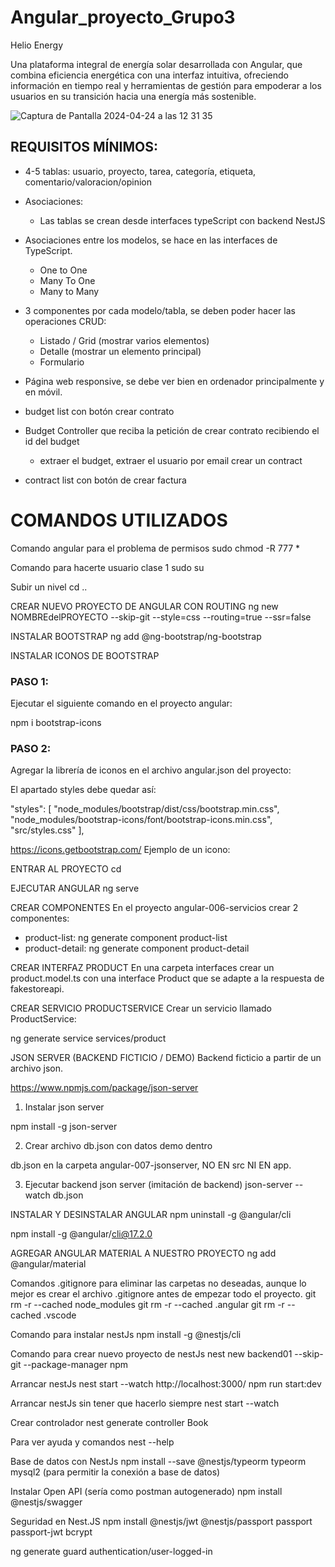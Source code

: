 # Angular_proyecto_Grupo3
Helio Energy

Una plataforma integral de energía solar desarrollada con Angular, que combina eficiencia energética con una interfaz intuitiva, ofreciendo información en tiempo real y herramientas de gestión para empoderar a los usuarios en su transición hacia una energía más sostenible.

![Captura de Pantalla 2024-04-24 a las 12 31 35](https://github.com/alexandragadeag/Angular_proyecto_Grupo3/assets/149069703/45282aec-13de-4a60-b06c-8f8b339502c0)



## REQUISITOS MÍNIMOS:

* 4-5 tablas: usuario, proyecto, tarea, categoría, etiqueta, comentario/valoracion/opinion
* Asociaciones:
    * Las tablas se crean desde interfaces typeScript con backend NestJS

* Asociaciones entre los modelos, se hace en las interfaces de TypeScript.
    * One to One
    * Many To One
    * Many to Many

* 3 componentes por cada modelo/tabla, se deben poder hacer las operaciones CRUD:
    * Listado / Grid (mostrar varios elementos)
    * Detalle (mostrar un elemento principal)
    * Formulario

* Página web responsive, se debe ver bien en ordenador principalmente y en móvil.

* budget list  con botón crear contrato
* Budget Controller que reciba la petición de crear contrato recibiendo el id del budget
    * extraer el budget, extraer el usuario por email crear un contract

* contract list con botón de crear factura



# COMANDOS UTILIZADOS


 Comando angular para el problema de permisos
sudo chmod -R 777 *

Comando para hacerte usuario clase 1
sudo su 

Subir un nivel 
cd .. 

CREAR NUEVO PROYECTO DE ANGULAR CON ROUTING
ng new NOMBREdelPROYECTO --skip-git --style=css --routing=true --ssr=false

INSTALAR BOOTSTRAP
ng add @ng-bootstrap/ng-bootstrap

INSTALAR ICONOS DE BOOTSTRAP
### PASO 1:
Ejecutar el siguiente comando en el proyecto angular:

npm i bootstrap-icons

### PASO 2:
Agregar la librería de iconos en el archivo angular.json del proyecto:

El apartado styles debe quedar así:

"styles": [
    "node_modules/bootstrap/dist/css/bootstrap.min.css",
    "node_modules/bootstrap-icons/font/bootstrap-icons.min.css",
    "src/styles.css"
],

https://icons.getbootstrap.com/
Ejemplo de un icono:
<i class="bi bi-eye"></i>

ENTRAR AL PROYECTO
cd

EJECUTAR ANGULAR
ng serve

CREAR COMPONENTES
En el proyecto angular-006-servicios crear 2 componentes:

* product-list: ng generate component product-list
* product-detail: ng generate component product-detail


CREAR INTERFAZ PRODUCT
En una carpeta interfaces crear un product.model.ts con una interface Product que se adapte a la respuesta de fakestoreapi.


CREAR SERVICIO PRODUCTSERVICE
Crear un servicio llamado ProductService:

ng generate service services/product


JSON SERVER (BACKEND FICTICIO / DEMO)
Backend ficticio a partir de un archivo json.

https://www.npmjs.com/package/json-server

1. Instalar json server

npm install -g json-server

2. Crear archivo db.json con datos demo dentro

db.json en la carpeta angular-007-jsonserver, NO EN src NI EN app.

3. Ejecutar backend json server (imitación de backend)
json-server --watch db.json


INSTALAR Y DESINSTALAR ANGULAR
npm uninstall -g @angular/cli

npm install -g @angular/cli@17.2.0

AGREGAR ANGULAR MATERIAL A NUESTRO PROYECTO
ng add @angular/material

Comandos .gitignore para eliminar las carpetas no deseadas, aunque lo mejor es crear el archivo .gitignore antes de empezar todo el proyecto.
git rm -r --cached node_modules
git rm -r --cached .angular
git rm -r --cached .vscode

Comando para instalar nestJs
npm install -g @nestjs/cli

Comando para crear nuevo proyecto de nestJs
nest new backend01 --skip-git --package-manager npm




Arrancar nestJs
nest start --watch          http://localhost:3000/
npm run start:dev 

Arrancar nestJs sin tener que hacerlo siempre
nest start --watch  

Crear controlador
nest generate controller Book

 

Para ver ayuda y comandos 
nest --help

Base de datos con NestJs
npm install --save @nestjs/typeorm typeorm mysql2
(para permitir la conexión a base de datos)

Instalar Open API (sería como postman autogenerado)
npm install @nestjs/swagger


Seguridad en Nest.JS
npm install @nestjs/jwt @nestjs/passport passport passport-jwt bcrypt

ng generate guard authentication/user-logged-in


